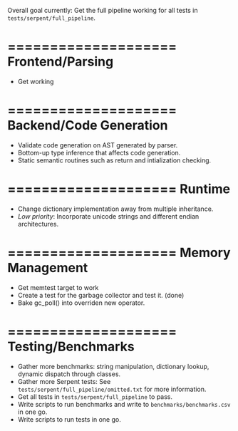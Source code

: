 Overall goal currently:
Get the full pipeline working for all tests in ``tests/serpent/full_pipeline``.

====================
Frontend/Parsing
====================
- Get working

====================
Backend/Code Generation
====================
- Validate code generation on AST generated by parser.
- Bottom-up type inference that affects code generation.
- Static semantic routines such as return and intialization checking.

====================
Runtime
====================

- Change dictionary implementation away from multiple inheritance.
- *Low priority*: Incorporate unicode strings and different endian architectures.

====================
Memory Management
====================

- Get memtest target to work
- Create a test for the garbage collector and test it. (done)
- Bake gc_poll() into overriden new operator.

====================
Testing/Benchmarks
====================

- Gather more benchmarks: string manipulation, dictionary lookup, dynamic dispatch through classes.
- Gather more Serpent tests: See ``tests/serpent/full_pipeline/omitted.txt`` for more information.
- Get all tests in ``tests/serpent/full_pipeline`` to pass.
- Write scripts to run benchmarks and write to ``benchmarks/benchmarks.csv`` in one go.
- Write scripts to run tests in one go.
